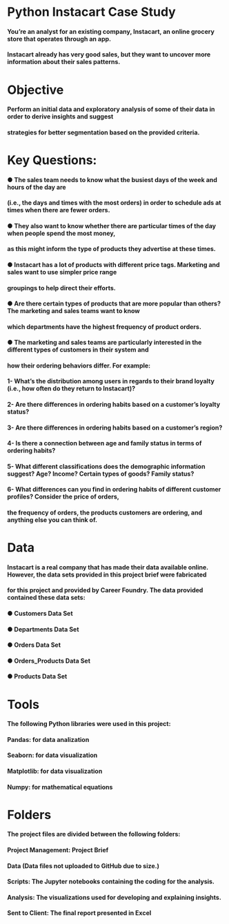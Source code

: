 # Python Instacart Case Study
#### You’re an analyst for an existing company, Instacart, an online grocery store that operates through an app. 
#### Instacart already has very good sales, but they want to uncover more information about their sales patterns.

# Objective
#### Perform an initial data and exploratory analysis of some of their data in order to derive insights and suggest 
#### strategies for better segmentation based on the provided criteria. 

# Key Questions:
#### ● The sales team needs to know what the busiest days of the week and hours of the day are 
#### (i.e., the days and times with the most orders) in order to schedule ads at times when there are fewer orders.
#### ● They also want to know whether there are particular times of the day when people spend the most money, 
#### as this might inform the type of products they advertise at these times.
#### ● Instacart has a lot of products with different price tags. Marketing and sales want to use simpler price range 
#### groupings to help direct their efforts.
#### ● Are there certain types of products that are more popular than others? The marketing and sales teams want to know 
#### which departments have the highest frequency of product orders.
#### ● The marketing and sales teams are particularly interested in the different types of customers in their system and 
####   how their ordering behaviors differ. For example:
####   1-  What’s the distribution among users in regards to their brand loyalty (i.e., how often do they return to Instacart)?</li></ul>
####   2-  Are there differences in ordering habits based on a customer’s loyalty status?</li>
####   3-  Are there differences in ordering habits based on a customer’s region?</li>
####   4-  Is there a connection between age and family status in terms of ordering habits?</li>
####   5-  What different classifications does the demographic information suggest? Age? Income? Certain types of goods? Family status?</li>
####   6-  What differences can you find in ordering habits of different customer profiles? Consider the price of orders, 
####      the frequency of orders, the products customers are ordering, and anything else you can think of.

# Data
#### Instacart is a real company that has made their data available online. However, the data sets provided in this project brief were fabricated 
#### for this project and provided by Career Foundry. The data provided contained these data sets:
#### ● Customers Data Set
#### ● Departments Data Set
#### ● Orders Data Set
#### ● Orders_Products Data Set
#### ● Products Data Set

# Tools
#### The following Python libraries were used in this project:

#### Pandas: for data analization
#### Seaborn: for data visualization
#### Matplotlib: for data visualization
#### Numpy: for mathematical equations

# Folders
#### The project files are divided between the following folders:

#### Project Management: Project Brief
#### Data (Data files not uploaded to GitHub due to size.)
#### Scripts: The Jupyter notebooks containing the coding for the analysis.
#### Analysis: The visualizations used for developing and explaining insights.
#### Sent to Client: The final report presented in Excel
